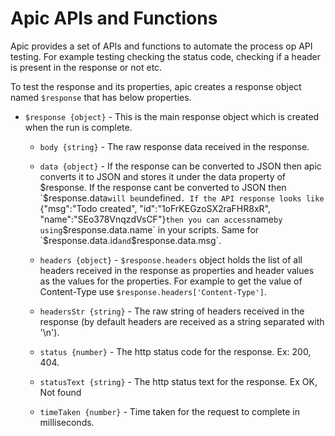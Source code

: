 # Apic APIs and Functions

Apic provides a set of APIs and functions to automate the process op API testing. For example testing checking the status code, checking if a header is present in the response or not etc.

To test the response and its properties, apic creates a response object named `$response` that has below properties.

* `$response {object}` - This is the main response object which is created when the run is complete.

  * `body {string}` - The raw response data received in the response.
  * `data {object}` - If the response can be converted to JSON then apic converts it to JSON and stores it under the data property of $response. If the response cant be converted to JSON then `$response.data` will be `undefined`. If the API response looks like `{"msg":"Todo created", "id":"1oFrKEGzoSX2raFHR8xR", "name":"SEo378VnqzdVsCF"}` then you can access `name` by using `$response.data.name` in your scripts. Same for `$response.data.id` and `$response.data.msg`.
  * `headers {object}` - `$response.headers` object holds the list of all headers received in the response as properties and header values as the values for the properties. For example to get the value of Content-Type use `$response.headers['Content-Type']`.

  * `headersStr {string}` - The raw string of headers received in the response \(by default headers are received as a string separated with '\n'\).

  * `status {number}` - The http status code for the response. Ex: 200, 404.

  * `statusText {string}` - The http status text for the response. Ex OK, Not found

  * `timeTaken {number}` - Time taken for the request to complete in milliseconds.



